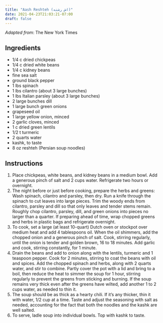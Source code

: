 ```yaml
---
title: "Aash Reshteh (اش رشته)"
date: 2021-04-23T21:03:21-07:00
draft: false
---
```


_Adapted from_: The New York Times

## Ingredients

- 1/4 c dried chickpeas
- 1/4 c dried white beans
- 1/4 c kidney beans
- fine sea salt
- ground black pepper
- 1 lbs spinach
- 1 lbs cilantro (about 3 large bunches)
- 1 lbs Italian parsley (about 3 large bunches)
- 2 large bunches dill
- 1 large bunch green onions
- grapeseed oil
- 1 large yellow onion, minced
- 2 garlic cloves, minced
- 1 c dried green lentils
- 1/2 t turmeric
- 2 quarts water
- kashk, to taste
- 8 oz reshteh (Persian soup noodles)

## Instructions

1. Place chickpeas, white beans, and kidney beans in a medium bowl. Add a generous pinch of salt and 2 cups water. Refrigerate two hours or overnight.
2. The night before or just before cooking, prepare the herbs and greens: Wash spinach, cilantro and parsley, then dry. Run a knife through the spinach to cut leaves into large pieces. Trim the woody ends from cilantro, parsley and dill so that only leaves and tender stems remain. Roughly chop cilantro, parsley, dill, and green onions into pieces no larger than a quarter. If preparing ahead of time, wrap chopped greens and herbs in plastic bags and refrigerate overnight.
3. To cook, set a large (at least 10-quart) Dutch oven or stockpot over medium heat and add 4 tablespoons oil. When the oil shimmers, add the chopped onion and a generous pinch of salt. Cook, stirring regularly, until the onion is tender and golden brown, 16 to 18 minutes. Add garlic and cook, stirring constantly, for 1 minute.
4. Drain the beans and add to onion along with the lentils, turmeric and 1 teaspoon pepper. Cook for 2 minutes, stirring to coat the beans with oil and spices. Add the chopped spinach and herbs, along with 2 quarts water, and stir to combine. Partly cover the pot with a lid and bring to a boil, then reduce the heat to simmer the soup for 1 hour, stirring regularly to prevent the greens from sticking and burning. If the soup remains very thick even after the greens have wilted, add another 1 to 2 cups water, as needed to thin it.
5. The soup should be as thick as a hearty chili. If it’s any thicker, thin it with water, 1/2 cup at a time. Taste and adjust the seasoning with salt as needed, accounting for the fact that both the noodles and the kashk are well salted.
6. To serve, ladle soup into individual bowls. Top with kashk to taste.
